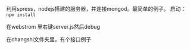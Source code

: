 利用spress，nodejs搭建的服务器，并连接mongod。最简单的例子。
启动：
`npm install`

在webstrom 里右键server.js然后debug

在changshi文件夹里，有个接口例子

